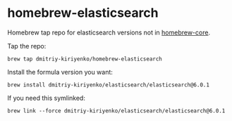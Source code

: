 # homebrew-elasticsearch
Homebrew tap repo for elasticsearch versions not in [homebrew-core](https://github.com/Homebrew/homebrew-core).

Tap the repo:

`brew tap dmitriy-kiriyenko/homebrew-elasticsearch`


Install the formula version you want:

`brew install dmitriy-kiriyenko/elasticsearch/elasticsearch@6.0.1`


If you need this symlinked:

`brew link --force dmitriy-kiriyenko/elasticsearch/elasticsearch@6.0.1`

